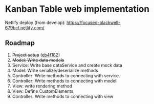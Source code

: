 # Kanban Table web implementation

Netlify deploy (from develop): <https://focused-blackwell-679bcf.netlify.com/>

## Roadmap

1. ~~Project setup~~ ([eb4f182](https://github.com/jaroslaw-bagnicki/kanban-table/commit/eb4f182084a4000a9880748da29a1b394ff8ac9c))
2. ~~Model: Write data models~~
3. Service: Write base dataService and create mock data
4. Model: Write serialize/deserialize methods
5. Controller: Write methods to connecting with service
6. Controller: Write methods to connecting with model
7. View: write rendering method
8. View: Define CustomElements
9. Controller: Write methods to connecting with view
